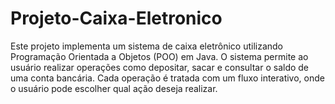 # Projeto-Caixa-Eletronico
Este projeto implementa um sistema de caixa eletrônico utilizando Programação Orientada a Objetos (POO) em Java. O sistema permite ao usuário realizar operações como depositar, sacar e consultar o saldo de uma conta bancária. Cada operação é tratada com um fluxo interativo, onde o usuário pode escolher qual ação deseja realizar.
